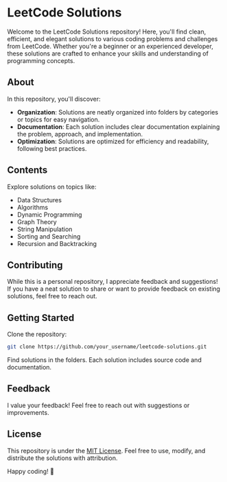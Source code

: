 # LeetCode Solutions

Welcome to the LeetCode Solutions repository! Here, you'll find clean, efficient, and elegant solutions to various coding problems and challenges from LeetCode. Whether you're a beginner or an experienced developer, these solutions are crafted to enhance your skills and understanding of programming concepts.

## About

In this repository, you'll discover:

- **Organization**: Solutions are neatly organized into folders by categories or topics for easy navigation.
- **Documentation**: Each solution includes clear documentation explaining the problem, approach, and implementation.
- **Optimization**: Solutions are optimized for efficiency and readability, following best practices.

## Contents

Explore solutions on topics like:

- Data Structures
- Algorithms
- Dynamic Programming
- Graph Theory
- String Manipulation
- Sorting and Searching
- Recursion and Backtracking

## Contributing

While this is a personal repository, I appreciate feedback and suggestions! If you have a neat solution to share or want to provide feedback on existing solutions, feel free to reach out.

## Getting Started

Clone the repository:

```bash
git clone https://github.com/your_username/leetcode-solutions.git
```

Find solutions in the folders. Each solution includes source code and documentation.

## Feedback

I value your feedback! Feel free to reach out with suggestions or improvements.

## License

This repository is under the [MIT License](LICENSE). Feel free to use, modify, and distribute the solutions with attribution.

Happy coding! 🚀